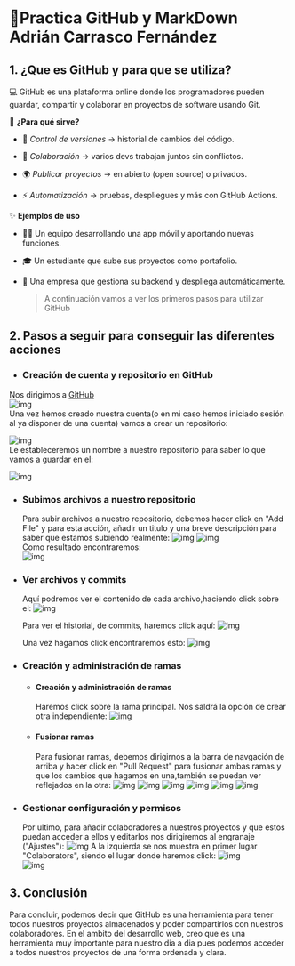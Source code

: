 # 📝Practica GitHub y MarkDown Adrián Carrasco Fernández 

## 1. ¿Que es GitHub y para que se utiliza?

💻 GitHub es una plataforma online donde los programadores pueden guardar, compartir y colaborar en proyectos de software usando Git.

🔧 **¿Para qué sirve?**

* 📜 _Control de versiones_ → historial de cambios del código.

* 🤝 _Colaboración_ → varios devs trabajan juntos sin conflictos.

* 🌍 _Publicar proyectos_ → en abierto (open source) o privados.

* ⚡ _Automatización_ → pruebas, despliegues y más con GitHub Actions.

✨ **Ejemplos de uso**

* 👩‍💻 Un equipo desarrollando una app móvil y aportando nuevas funciones.

* 🎓 Un estudiante que sube sus proyectos como portafolio.

* 🏢 Una empresa que gestiona su backend y despliega automáticamente.

  >A continuación vamos a ver los primeros pasos para utilizar GitHub

## 2. Pasos a seguir para conseguir las diferentes acciones

* ### Creación de cuenta y repositorio en GitHub
Nos dirigimos a [GitHub](https://github.com/)  
  ![img](https://github.com/AdriCarrasco22/Porfolio_Adrian_Carrasco_DAW/blob/main/UD1_GitHub_Y_MarkDown/Ejercicios/EjercicioGitHubYMarkDown/imagenes/00-img1.png)  
  Una vez hemos creado nuestra cuenta(o en mi caso hemos iniciado sesión al ya disponer de una cuenta) vamos a crear un repositorio:

  ![img](https://github.com/AdriCarrasco22/Porfolio_Adrian_Carrasco_DAW/blob/main/UD1_GitHub_Y_MarkDown/Ejercicios/EjercicioGitHubYMarkDown/imagenes/01-img2.png)  
  Le estableceremos un nombre a nuestro repositorio para saber lo que vamos a guardar en el:

  ![img](https://github.com/AdriCarrasco22/Porfolio_Adrian_Carrasco_DAW/blob/main/UD1_GitHub_Y_MarkDown/Ejercicios/EjercicioGitHubYMarkDown/imagenes/02-img.png)

* ### Subimos archivos a nuestro repositorio
  Para subir archivos a nuestro repositorio, debemos hacer click en "Add File" y para esta acción, añadir un titulo y una breve descripción para saber que estamos subiendo realmente:
  ![img](https://github.com/AdriCarrasco22/Porfolio_Adrian_Carrasco_DAW/blob/main/UD1_GitHub_Y_MarkDown/Ejercicios/EjercicioGitHubYMarkDown/imagenes/03-img.png)
  ![img](https://github.com/AdriCarrasco22/Porfolio_Adrian_Carrasco_DAW/blob/main/UD1_GitHub_Y_MarkDown/Ejercicios/EjercicioGitHubYMarkDown/imagenes/04-img.png)    
  Como resultado encontraremos:  
  ![img](https://github.com/AdriCarrasco22/Porfolio_Adrian_Carrasco_DAW/blob/main/UD1_GitHub_Y_MarkDown/Ejercicios/EjercicioGitHubYMarkDown/imagenes/05-img.png)

* ### Ver archivos y commits
  Aquí podremos ver el contenido de cada archivo,haciendo click sobre el:
  ![img](https://github.com/AdriCarrasco22/Porfolio_Adrian_Carrasco_DAW/blob/main/UD1_GitHub_Y_MarkDown/Ejercicios/EjercicioGitHubYMarkDown/imagenes/06-img.png)
  
  Para ver el historial, de commits, haremos click aquí:
  ![img](https://github.com/AdriCarrasco22/Porfolio_Adrian_Carrasco_DAW/blob/main/UD1_GitHub_Y_MarkDown/Ejercicios/EjercicioGitHubYMarkDown/imagenes/07-img.png)

  Una vez hagamos click encontraremos esto:
  ![img](https://github.com/AdriCarrasco22/Porfolio_Adrian_Carrasco_DAW/blob/main/UD1_GitHub_Y_MarkDown/Ejercicios/EjercicioGitHubYMarkDown/imagenes/08-img.png)

* ### Creación y administración de ramas

  * #### Creación y administración de ramas
    Haremos click sobre la rama principal. Nos saldrá la opción de crear otra independiente:
  ![img](https://github.com/AdriCarrasco22/Porfolio_Adrian_Carrasco_DAW/blob/main/UD1_GitHub_Y_MarkDown/Ejercicios/EjercicioGitHubYMarkDown/imagenes/09-img.png)

  * #### Fusionar ramas
    Para fusionar ramas, debemos dirigirnos a la barra de navgación de arriba y hacer click en "Pull Request" para fusionar ambas ramas y que los cambios que hagamos en una,también se puedan ver reflejados en la otra:
  ![img](https://github.com/AdriCarrasco22/Porfolio_Adrian_Carrasco_DAW/blob/main/UD1_GitHub_Y_MarkDown/Ejercicios/EjercicioGitHubYMarkDown/imagenes/10-img.png)
  ![img](https://github.com/AdriCarrasco22/Porfolio_Adrian_Carrasco_DAW/blob/main/UD1_GitHub_Y_MarkDown/Ejercicios/EjercicioGitHubYMarkDown/imagenes/11-img.png)
  ![img](https://github.com/AdriCarrasco22/Porfolio_Adrian_Carrasco_DAW/blob/main/UD1_GitHub_Y_MarkDown/Ejercicios/EjercicioGitHubYMarkDown/imagenes/12-img.png)
  ![img](https://github.com/AdriCarrasco22/Porfolio_Adrian_Carrasco_DAW/blob/main/UD1_GitHub_Y_MarkDown/Ejercicios/EjercicioGitHubYMarkDown/imagenes/13-img.png)
  ![img](https://github.com/AdriCarrasco22/Porfolio_Adrian_Carrasco_DAW/blob/main/UD1_GitHub_Y_MarkDown/Ejercicios/EjercicioGitHubYMarkDown/imagenes/14-img.png)
  ![img](https://github.com/AdriCarrasco22/Porfolio_Adrian_Carrasco_DAW/blob/main/UD1_GitHub_Y_MarkDown/Ejercicios/EjercicioGitHubYMarkDown/imagenes/15-img.png)

* ### Gestionar configuración y permisos
  Por ultimo, para añadir colaboradores a nuestros proyectos y que estos puedan acceder a ellos y editarlos nos dirigiremos al engranaje ("Ajustes"):
  ![img](https://github.com/AdriCarrasco22/Porfolio_Adrian_Carrasco_DAW/blob/main/UD1_GitHub_Y_MarkDown/Ejercicios/EjercicioGitHubYMarkDown/imagenes/16-img.png)
  A la izquierda se nos muestra en primer lugar "Colaborators", siendo el lugar donde haremos click:
  ![img](https://github.com/AdriCarrasco22/Porfolio_Adrian_Carrasco_DAW/blob/main/UD1_GitHub_Y_MarkDown/Ejercicios/EjercicioGitHubYMarkDown/imagenes/17-img.png)  
  ![img](https://github.com/AdriCarrasco22/Porfolio_Adrian_Carrasco_DAW/blob/main/UD1_GitHub_Y_MarkDown/Ejercicios/EjercicioGitHubYMarkDown/imagenes/18-img.png)  

## 3. Conclusión
Para concluir, podemos decir que GitHub es una herramienta para tener todos nuestros proyectos almacenados y poder compartirlos con nuestros colaboradores. En el ambito del desarrollo web, creo que es una herramienta muy importante para nuestro dia a dia pues podemos acceder a todos nuestros proyectos de una forma ordenada y clara.
